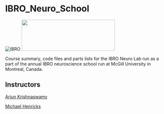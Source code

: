 # IBRO_Neuro_School
![IBRO](http://ibro.org/wp-content/uploads/2018/04/ibro_banner.png)
<img src="https://ibro.org/wp-content/uploads/2021/03/LOGO_young_IBRO-1280x480.jpg" width="300" height="100">

Course summary, code files and parts lists for the IBRO Neuro Lab run as a part of the annual IBRO neuroscience school run at McGill University in Montreal, Canada.

## Instructors
[Arjun Krishnaswamy](http://swamylab.com)

[Michael Henricks](http://www.hendrickslab.org/people.html)


